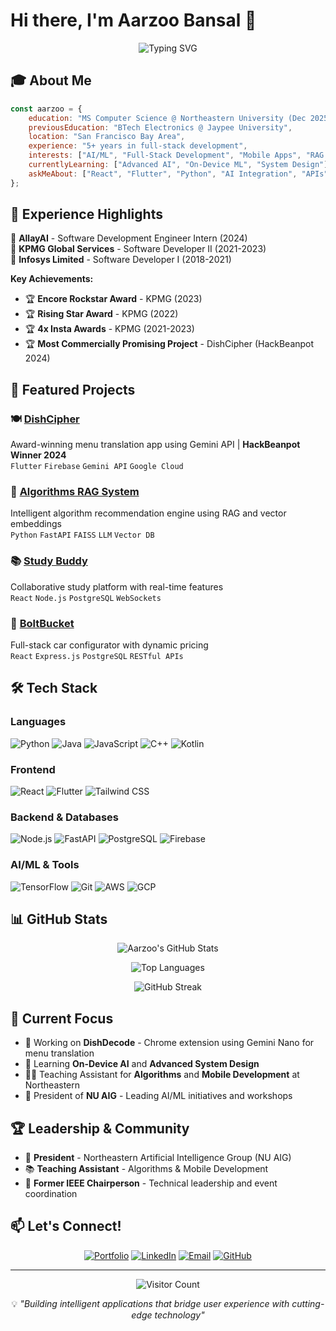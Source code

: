 # Hi there, I'm Aarzoo Bansal 👋

<div align="center">
  
  ![Typing SVG](https://readme-typing-svg.herokuapp.com?font=Fira+Code&weight=600&size=28&pause=1000&color=667EEA&center=true&vCenter=true&width=600&lines=Full-Stack+Developer;AI%2FML+Enthusiast;5%2B+Years+Experience;Building+Intelligent+Applications)
  
</div>

## 🎓 About Me

```javascript
const aarzoo = {
    education: "MS Computer Science @ Northeastern University (Dec 2025)",
    previousEducation: "BTech Electronics @ Jaypee University",
    location: "San Francisco Bay Area",
    experience: "5+ years in full-stack development",
    interests: ["AI/ML", "Full-Stack Development", "Mobile Apps", "RAG Systems"],
    currentlyLearning: ["Advanced AI", "On-Device ML", "System Design"],
    askMeAbout: ["React", "Flutter", "Python", "AI Integration", "APIs"]
};
```

## 💼 Experience Highlights

🏢 **AllayAI** - Software Development Engineer Intern (2024)  
🏢 **KPMG Global Services** - Software Developer II (2021-2023)  
🏢 **Infosys Limited** - Software Developer I (2018-2021)  

**Key Achievements:**
- 🏆 **Encore Rockstar Award** - KPMG (2023)
- 🏆 **Rising Star Award** - KPMG (2022)
- 🏆 **4x Insta Awards** - KPMG (2021-2023)
- 🏆 **Most Commercially Promising Project** - DishCipher (HackBeanpot 2024)

## 🚀 Featured Projects

### 🍽️ [DishCipher](https://github.com/Aarzoo-Bansal/DishCipher)
Award-winning menu translation app using Gemini API | **HackBeanpot Winner 2024**  
`Flutter` `Firebase` `Gemini API` `Google Cloud`

### 🤖 [Algorithms RAG System](https://github.com/Aarzoo-Bansal/AlgorithmsRAGSystem)
Intelligent algorithm recommendation engine using RAG and vector embeddings  
`Python` `FastAPI` `FAISS` `LLM` `Vector DB`

### 📚 [Study Buddy](https://github.com/Aarzoo-Bansal/StudyBuddyApp)
Collaborative study platform with real-time features  
`React` `Node.js` `PostgreSQL` `WebSockets`

### 🚗 [BoltBucket](https://github.com/Aarzoo-Bansal/BoltBucket)
Full-stack car configurator with dynamic pricing  
`React` `Express.js` `PostgreSQL` `RESTful APIs`

## 🛠️ Tech Stack

### Languages
![Python](https://img.shields.io/badge/Python-3776AB?style=for-the-badge&logo=python&logoColor=white)
![Java](https://img.shields.io/badge/Java-ED8B00?style=for-the-badge&logo=openjdk&logoColor=white)
![JavaScript](https://img.shields.io/badge/JavaScript-F7DF1E?style=for-the-badge&logo=javascript&logoColor=black)
![C++](https://img.shields.io/badge/C++-00599C?style=for-the-badge&logo=cplusplus&logoColor=white)
![Kotlin](https://img.shields.io/badge/Kotlin-7F52FF?style=for-the-badge&logo=kotlin&logoColor=white)

### Frontend
![React](https://img.shields.io/badge/React-20232A?style=for-the-badge&logo=react&logoColor=61DAFB)
![Flutter](https://img.shields.io/badge/Flutter-02569B?style=for-the-badge&logo=flutter&logoColor=white)
![Tailwind CSS](https://img.shields.io/badge/Tailwind_CSS-38B2AC?style=for-the-badge&logo=tailwind-css&logoColor=white)

### Backend & Databases
![Node.js](https://img.shields.io/badge/Node.js-339933?style=for-the-badge&logo=nodedotjs&logoColor=white)
![FastAPI](https://img.shields.io/badge/FastAPI-009688?style=for-the-badge&logo=fastapi&logoColor=white)
![PostgreSQL](https://img.shields.io/badge/PostgreSQL-316192?style=for-the-badge&logo=postgresql&logoColor=white)
![Firebase](https://img.shields.io/badge/Firebase-FFCA28?style=for-the-badge&logo=firebase&logoColor=black)

### AI/ML & Tools
![TensorFlow](https://img.shields.io/badge/TensorFlow-FF6F00?style=for-the-badge&logo=tensorflow&logoColor=white)
![Git](https://img.shields.io/badge/Git-F05032?style=for-the-badge&logo=git&logoColor=white)
![AWS](https://img.shields.io/badge/AWS-232F3E?style=for-the-badge&logo=amazon-aws&logoColor=white)
![GCP](https://img.shields.io/badge/GCP-4285F4?style=for-the-badge&logo=google-cloud&logoColor=white)

## 📊 GitHub Stats

<div align="center">
  
  ![Aarzoo's GitHub Stats](https://github-readme-stats.vercel.app/api?username=Aarzoo-Bansal&show_icons=true&theme=tokyonight&hide_border=true&bg_color=1a1b27&title_color=667eea&icon_color=667eea)
  
  ![Top Languages](https://github-readme-stats.vercel.app/api/top-langs/?username=Aarzoo-Bansal&layout=compact&theme=tokyonight&hide_border=true&bg_color=1a1b27&title_color=667eea)
  
  ![GitHub Streak](https://github-readme-streak-stats.herokuapp.com/?user=Aarzoo-Bansal&theme=tokyonight&hide_border=true&background=1a1b27&ring=667eea&fire=667eea&currStreakLabel=667eea)

</div>

## 🎯 Current Focus

- 🔭 Working on **DishDecode** - Chrome extension using Gemini Nano for menu translation
- 🌱 Learning **On-Device AI** and **Advanced System Design**
- 👨‍🏫 Teaching Assistant for **Algorithms** and **Mobile Development** at Northeastern
- 👔 President of **NU AIG** - Leading AI/ML initiatives and workshops

## 🏆 Leadership & Community

- 🎤 **President** - Northeastern Artificial Intelligence Group (NU AIG)
- 📚 **Teaching Assistant** - Algorithms & Mobile Development
- 🌟 **Former IEEE Chairperson** - Technical leadership and event coordination

## 📫 Let's Connect!

<div align="center">
  
[![Portfolio](https://img.shields.io/badge/Portfolio-667eea?style=for-the-badge&logo=google-chrome&logoColor=white)](https://aarzoobansal-portfolio.netlify.app/)
[![LinkedIn](https://img.shields.io/badge/LinkedIn-0077B5?style=for-the-badge&logo=linkedin&logoColor=white)](https://www.linkedin.com/in/aarzoobansal/)
[![Email](https://img.shields.io/badge/Email-D14836?style=for-the-badge&logo=gmail&logoColor=white)](mailto:bansal.aa@northeastern.edu)
[![GitHub](https://img.shields.io/badge/GitHub-100000?style=for-the-badge&logo=github&logoColor=white)](https://github.com/Aarzoo-Bansal)

</div>

---

<div align="center">
  
  ![Visitor Count](https://profile-counter.glitch.me/Aarzoo-Bansal/count.svg)
  
  💡 *"Building intelligent applications that bridge user experience with cutting-edge technology"*
  
</div>
